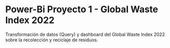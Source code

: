 # Power-Bi Proyecto 1 - Global Waste Index 2022
Transformación de datos (Query) y dashboard del Global Waste Index 2022 sobre la recolección y reciclaje de residuos.
